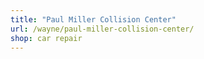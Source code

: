```yaml
---
title: "Paul Miller Collision Center"
url: /wayne/paul-miller-collision-center/
shop: car repair
---
```

